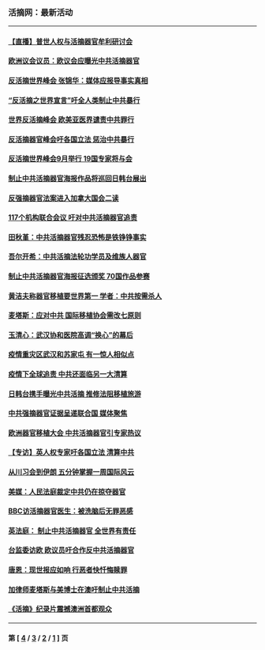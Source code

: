 ### 活摘网：最新活动
---
#### [【直播】普世人权与活摘器官牟利研讨会](../../pages/nf5883/n13425146.md?06160430) 
#### [欧洲议会议员：欧议会应曝光中共活摘器官](../../pages/nf5883/n13336571.md?06160430) 
#### [反活摘世界峰会 张锦华：媒体应报导事实真相](../../pages/nf5883/n13278502.md?06160430) 
#### [“反活摘之世界宣言”吁全人类制止中共暴行](../../pages/nf5883/n13259730.md?06160430) 
#### [世界反活摘峰会 欧美亚医界谴责中共罪行](../../pages/nf5883/n13253550.md?06160430) 
#### [反活摘器官峰会吁各国立法 惩治中共暴行](../../pages/nf5883/n13245052.md?06160430) 
#### [反活摘世界峰会9月举行 19国专家将与会](../../pages/nf5883/n13201492.md?06160430) 
#### [制止中共活摘器官海报作品将巡回日韩台展出](../../pages/nf5883/n13177791.md?06160430) 
#### [反强摘器官法案进入加拿大国会二读](../../pages/nf5883/n13033450.md?06160430) 
#### [117个机构联合会议 吁对中共活摘器官追责](../../pages/nf5883/n12775087.md?06160430) 
#### [田秋堇：中共活摘器官残忍恐怖是铁铮铮事实](../../pages/nf5883/n12702148.md?06160430) 
#### [吾尔开希：中共活摘法轮功学员及维族人器官](../../pages/nf5883/n12693197.md?06160430) 
#### [制止中共活摘器官海报征选颁奖 70国作品参赛](../../pages/nf5883/n12692050.md?06160430) 
#### [黄洁夫称器官移植要世界第一 学者：中共按需杀人](../../pages/nf5883/n12572329.md?06160430) 
#### [麦塔斯：应对中共 国际移植协会需改七原则](../../pages/nf5883/n12514711.md?06160430) 
#### [玉清心：武汉协和医院高调“换心”的幕后](../../pages/nf5883/n12298730.md?06160430) 
#### [疫情重灾区武汉和苏家屯 有一惊人相似点](../../pages/nf5883/n12150824.md?06160430) 
#### [疫情下全球追责 中共还面临另一大清算](../../pages/nf5883/n12070397.md?06160430) 
#### [日韩台携手曝光中共活摘 推修法阻移植旅游](../../pages/nf5883/n11712046.md?06160430) 
#### [中共强摘器官证据呈递联合国 媒体聚焦](../../pages/nf5883/n11546426.md?06160430) 
#### [欧洲器官移植大会 中共活摘器官引专家热议](../../pages/nf5883/n11539095.md?06160430) 
#### [【专访】英人权专家吁各国立法 清算中共](../../pages/nf5883/n11367315.md?06160430) 
#### [从川习会到伊朗 五分钟掌握一周国际风云](../../pages/nf5883/n11338520.md?06160430) 
#### [美媒：人民法庭裁定中共仍在掠夺器官](../../pages/nf5883/n11334897.md?06160430) 
#### [BBC访活摘器官医生：被洗脑后无罪恶感](../../pages/nf5883/n11335935.md?06160430) 
#### [英法庭： 制止中共活摘器官 全世界有责任](../../pages/nf5883/n11330691.md?06160430) 
#### [台监委访欧 欧议员吁合作反中共活摘器官](../../pages/nf5883/n11109190.md?06160430) 
#### [唐恩：现世报应如响 行恶者快忏悔赎罪](../../pages/nf5883/n11104016.md?06160430) 
#### [加律师麦塔斯与美博士在澳吁制止中共活摘](../../pages/nf5883/n10724764.md?06160430) 
#### [《活摘》纪录片震撼澳洲首都观众](../../pages/nf5883/n10722747.md?06160430) 

---
#### 第 [ [4](./4.md?06160430) / [3](./3.md?06160430) / [2](./2.md?06160430) / [1](./1.md?06160430) ] 页
